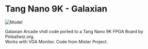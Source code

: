 # Tang Nano 9K - Galaxian
![Model](TN9K-Galaxian.jpg)

Galaxian Arcade vhdl code ported to a Tang Nano 9K FPGA Board by Pinballwiz.org.  
Works with VGA Monitor. Code from Mister Project.
